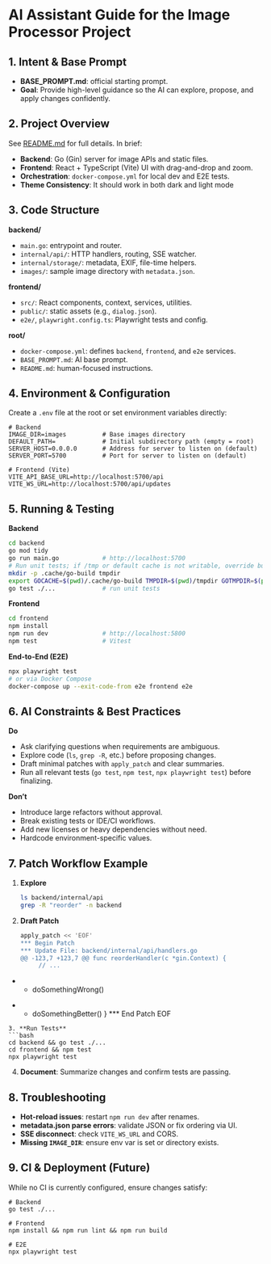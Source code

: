 # AI Assistant Guide for the Image Processor Project
<!-- New AI guide begins here -->
## 1. Intent & Base Prompt
- **BASE_PROMPT.md**: official starting prompt.
- **Goal**: Provide high-level guidance so the AI can explore, propose, and apply changes confidently.

## 2. Project Overview
See [README.md](./README.md) for full details. In brief:
- **Backend**: Go (Gin) server for image APIs and static files.
- **Frontend**: React + TypeScript (Vite) UI with drag-and-drop and zoom.
- **Orchestration**: `docker-compose.yml` for local dev and E2E tests.
- **Theme Consistency**: It should work in both dark and light mode

## 3. Code Structure
**backend/**
- `main.go`: entrypoint and router.
- `internal/api/`: HTTP handlers, routing, SSE watcher.
- `internal/storage/`: metadata, EXIF, file-time helpers.
- `images/`: sample image directory with `metadata.json`.

**frontend/**
- `src/`: React components, context, services, utilities.
- `public/`: static assets (e.g., `dialog.json`).
- `e2e/`, `playwright.config.ts`: Playwright tests and config.

**root/**
- `docker-compose.yml`: defines `backend`, `frontend`, and `e2e` services.
- `BASE_PROMPT.md`: AI base prompt.
- `README.md`: human-focused instructions.

## 4. Environment & Configuration
Create a `.env` file at the root or set environment variables directly:
```env
# Backend
IMAGE_DIR=images          # Base images directory
DEFAULT_PATH=             # Initial subdirectory path (empty = root)
SERVER_HOST=0.0.0.0       # Address for server to listen on (default)
SERVER_PORT=5700          # Port for server to listen on (default)

# Frontend (Vite)
VITE_API_BASE_URL=http://localhost:5700/api
VITE_WS_URL=http://localhost:5700/api/updates
```

## 5. Running & Testing
**Backend**
```bash
cd backend
go mod tidy
go run main.go            # http://localhost:5700
# Run unit tests; if /tmp or default cache is not writable, override build dirs:
mkdir -p .cache/go-build tmpdir
export GOCACHE=$(pwd)/.cache/go-build TMPDIR=$(pwd)/tmpdir GOTMPDIR=$(pwd)/tmpdir
go test ./...             # run unit tests
```

**Frontend**
```bash
cd frontend
npm install
npm run dev               # http://localhost:5800
npm test                  # Vitest
```

**End-to-End (E2E)**
```bash
npx playwright test
# or via Docker Compose
docker-compose up --exit-code-from e2e frontend e2e
```

## 6. AI Constraints & Best Practices
**Do**
- Ask clarifying questions when requirements are ambiguous.
- Explore code (`ls`, `grep -R`, etc.) before proposing changes.
- Draft minimal patches with `apply_patch` and clear summaries.
- Run all relevant tests (`go test`, `npm test`, `npx playwright test`) before finalizing.

**Don’t**
- Introduce large refactors without approval.
- Break existing tests or IDE/CI workflows.
- Add new licenses or heavy dependencies without need.
- Hardcode environment-specific values.

## 7. Patch Workflow Example
1. **Explore**
   ```bash
   ls backend/internal/api
   grep -R "reorder" -n backend
   ```
2. **Draft Patch**
   ```bash
   apply_patch << 'EOF'
   *** Begin Patch
   *** Update File: backend/internal/api/handlers.go
   @@ -123,7 +123,7 @@ func reorderHandler(c *gin.Context) {
        // ...
-   -    doSomethingWrong()
+   +    doSomethingBetter()
   }
   *** End Patch
   EOF
   ```
3. **Run Tests**
   ```bash
   cd backend && go test ./...
   cd frontend && npm test
   npx playwright test
   ```
4. **Document**: Summarize changes and confirm tests are passing.

## 8. Troubleshooting
- **Hot-reload issues**: restart `npm run dev` after renames.
- **metadata.json parse errors**: validate JSON or fix ordering via UI.
- **SSE disconnect**: check `VITE_WS_URL` and CORS.
- **Missing `IMAGE_DIR`**: ensure env var is set or directory exists.

## 9. CI & Deployment (Future)
While no CI is currently configured, ensure changes satisfy:
```
# Backend
go test ./...

# Frontend
npm install && npm run lint && npm run build

# E2E
npx playwright test
```
<!-- New AI guide ends here -->